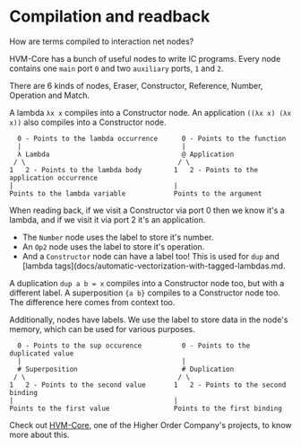 # Compilation and readback

How are terms compiled to interaction net nodes?

HVM-Core has a bunch of useful nodes to write IC programs.
Every node contains one `main` port `0` and two `auxiliary` ports, `1` and `2`.

There are 6 kinds of nodes, Eraser, Constructor, Reference, Number, Operation and Match.

A lambda `λx x` compiles into a Constructor node.
An application `((λx x) (λx x))` also compiles into a Constructor node.

```
  0 - Points to the lambda occurrence      0 - Points to the function
  |                                        |
  λ Lambda                                 @ Application
 / \                                      / \
1   2 - Points to the lambda body        1   2 - Points to the application occurrence
|                                        |
Points to the lambda variable            Points to the argument
```

When reading back, if we visit a Constructor via port 0 then we know it's a lambda, and if we visit it via port 2 it's an application.

- The `Number` node uses the label to store it's number.
- An `Op2` node uses the label to store it's operation.
- And a `Constructor` node can have a label too! This is used for `dup` and [lambda tags](docs/automatic-vectorization-with-tagged-lambdas.md.

A duplication `dup a b = x` compiles into a Constructor node too, but with a different label.
A superposition `{a b}` compiles to a Constructor node too. The difference here comes from context too.

Additionally, nodes have labels. We use the label to store data in the node's memory, which can be used for various purposes.

```
  0 - Points to the sup occurence          0 - Points to the duplicated value
  |                                        |
  # Superposition                          # Duplication
 / \                                      / \
1   2 - Points to the second value       1   2 - Points to the second binding
|                                        |
Points to the first value                Points to the first binding
```

Check out [HVM-Core](https://github.com/HigherOrderCO/hvm-core/tree/main#language), one of the Higher Order Company's projects, to know more about this.
